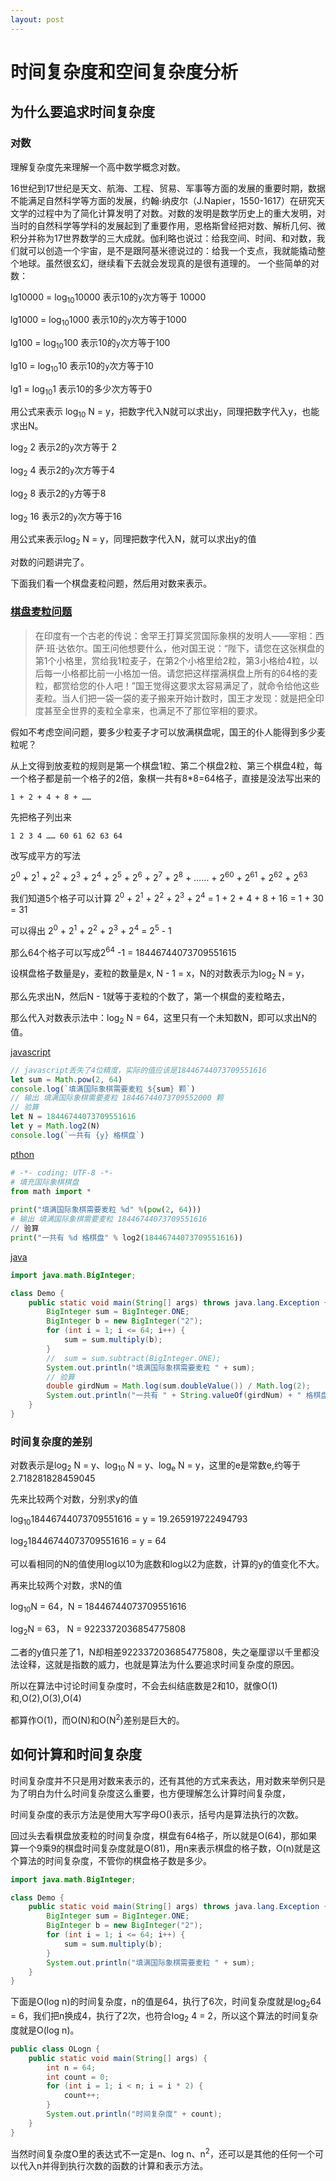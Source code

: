 ```yaml
---
layout: post
---
```


# 时间复杂度和空间复杂度分析

## 为什么要追求时间复杂度

### 对数

理解复杂度先来理解一个高中数学概念对数。

16世纪到17世纪是天文、航海、工程、贸易、军事等方面的发展的重要时期，数据不能满足自然科学等方面的发展，约翰·纳皮尔（J.Napier，1550-1617）在研究天文学的过程中为了简化计算发明了对数。对数的发明是数学历史上的重大发明，对当时的自然科学等学科的发展起到了重要作用，恩格斯曾经把对数、解析几何、微积分并称为17世界数学的三大成就。伽利略也说过：给我空间、时间、和对数，我们就可以创造一个宇宙，是不是跟阿基米德说过的：给我一个支点，我就能撬动整个地球。虽然很玄幻，继续看下去就会发现真的是很有道理的。
一个些简单的对数：

lg10000 = log<sub>10</sub>10000 表示10的`y`次方等于 10000

lg1000 = log<sub>10</sub>1000 表示10的`y`次方等于1000

lg100 = log<sub>10</sub>100 表示10的`y`次方等于100

lg10 = log<sub>10</sub>10  表示10的`y`次方等于10

lg1 = log<sub>10</sub>1 表示10的多少次方等于0

用公式来表示 log<sub>10</sub> N = y，把数字代入N就可以求出y，同理把数字代入y，也能求出N。

log<sub>2</sub> 2 表示2的`y`次方等于 2

log<sub>2</sub> 4 表示2的`y`次方等于4

log<sub>2</sub> 8 表示2的`y`方等于8

log<sub>2</sub> 16 表示2的`y`次方等于16

用公式来表示log<sub>2</sub> N = y，同理把数字代入N，就可以求出y的值

对数的问题讲完了。

下面我们看一个棋盘麦粒问题，然后用对数来表示。

### [棋盘麦粒问题](https://baike.baidu.com/item/棋盘麦粒问题)

>在印度有一个古老的传说：舍罕王打算奖赏国际象棋的发明人——宰相：西萨·班·达依尔。国王问他想要什么，他对国王说：“陛下，请您在这张棋盘的第1个小格里，赏给我1粒麦子，在第2个小格里给2粒，第3小格给4粒，以后每一小格都比前一小格加一倍。请您把这样摆满棋盘上所有的64格的麦粒，都赏给您的仆人吧！”国王觉得这要求太容易满足了，就命令给他这些麦粒。当人们把一袋一袋的麦子搬来开始计数时，国王才发现：就是把全印度甚至全世界的麦粒全拿来，也满足不了那位宰相的要求。

假如不考虑空间问题，要多少粒麦子才可以放满棋盘呢，国王的仆人能得到多少麦粒呢？

从上文得到放麦粒的规则是第一个棋盘1粒、第二个棋盘2粒、第三个棋盘4粒，每一个格子都是前一个格子的2倍，象棋一共有8*8=64格子，直接是没法写出来的

```
1 + 2 + 4 + 8 + ……
```

先把格子列出来

```
1 2 3 4 …… 60 61 62 63 64
```

改写成平方的写法

2<sup>0</sup> + 2<sup>1</sup> + 2<sup>2</sup> + 2<sup>3</sup> + 2<sup>4</sup> + 2<sup>5</sup> + 2<sup>6</sup> + 2<sup>7</sup> + 2<sup>8</sup> + …… + 2<sup>60</sup> + 2<sup>61</sup> + 2<sup>62</sup> + 2<sup>63</sup>

我们知道5个格子可以计算 2<sup>0</sup> + 2<sup>1</sup> + 2<sup>2</sup> + 2<sup>3</sup> + 2<sup>4</sup> = 1 + 2 + 4 + 8 + 16 = 1 + 30 = 31

可以得出 2<sup>0</sup> + 2<sup>1</sup> + 2<sup>2</sup> + 2<sup>3</sup> + 2<sup>4</sup>  = 2<sup>5</sup> - 1

那么64个格子可以写成2<sup>64</sup> -1 = 18446744073709551615

设棋盘格子数量是y，麦粒的数量是x, N - 1 = x，N的对数表示为log<sub>2</sub> N = y，

那么先求出N，然后N - 1就等于麦粒的个数了，第一个棋盘的麦粒略去，

那么代入对数表示法中：log<sub>2</sub> N = 64，这里只有一个未知数N，即可以求出N的值。

[javascript](https://c.runoob.com/compile/22)

```javascript
// javascript丢失了4位精度，实际的值应该是18446744073709551616
let sum = Math.pow(2, 64)
console.log(`填满国际象棋需要麦粒 ${sum} 颗`)
// 输出 填满国际象棋需要麦粒 18446744073709552000 颗
// 验算
let N = 18446744073709551616
let y = Math.log2(N)
console.log(`一共有 {y} 格棋盘`)
```

[pthon](https://c.runoob.com/compile/9)

```python
# -*- coding: UTF-8 -*-
# 填充国际象棋棋盘
from math import *
 
print("填满国际象棋需要麦粒 %d" %(pow(2, 64)))
# 输出 填满国际象棋需要麦粒 18446744073709551616
// 验算
print("一共有 %d 格棋盘" % log2(18446744073709551616))
```

[java](https://c.runoob.com/compile/10)

```java
import java.math.BigInteger;

class Demo {
	public static void main(String[] args) throws java.lang.Exception {
		BigInteger sum = BigInteger.ONE;
		BigInteger b = new BigInteger("2");
		for (int i = 1; i <= 64; i++) {
			sum = sum.multiply(b);
		}
		//  sum = sum.subtract(BigInteger.ONE);
		System.out.println("填满国际象棋需要麦粒 " + sum);
		// 验算
		double girdNum = Math.log(sum.doubleValue()) / Math.log(2);
		System.out.println("一共有 " + String.valueOf(girdNum) + " 格棋盘");
	}
}
```

### 时间复杂度的差别

对数表示是log<sub>2</sub> N = y、log<sub>10</sub> N = y、log<sub>e</sub> N = y，这里的e是常数e,约等于2.718281828459045

先来比较两个对数，分别求y的值

log<sub>10</sub>18446744073709551616 = y = 19.265919722494793

log<sub>2</sub>18446744073709551616 = y = 64

可以看相同的N的值使用log以10为底数和log以2为底数，计算的y的值变化不大。

再来比较两个对数，求N的值

log<sub>10</sub>N = 64，N = 18446744073709551616

log<sub>2</sub>N = 63， N = 9223372036854775808

二者的y值只差了1，N却相差9223372036854775808，失之毫厘谬以千里都没法诠释，这就是指数的威力，也就是算法为什么要追求时间复杂度的原因。

所以在算法中讨论时间复杂度时，不会去纠结底数是2和10，就像O(1)和,O(2),O(3),O(4)

都算作O(1)，而O(N)和O(N<sup>2</sup>)差别是巨大的。

## 如何计算和时间复杂度

时间复杂度并不只是用对数来表示的，还有其他的方式来表达，用对数来举例只是为了明白为什么时间复杂度这么重要，也方便理解怎么计算时间复杂度，

时间复杂度的表示方法是使用大写字母O()表示，括号内是算法执行的次数。

回过头去看棋盘放麦粒的时间复杂度，棋盘有64格子，所以就是O(64)，那如果算一个9乘9的棋盘时间复杂度就是O(81)，用n来表示棋盘的格子数，O(n)就是这个算法的时间复杂度，不管你的棋盘格子数是多少。

```java
import java.math.BigInteger;

class Demo {
	public static void main(String[] args) throws java.lang.Exception {
		BigInteger sum = BigInteger.ONE;
		BigInteger b = new BigInteger("2");
		for (int i = 1; i <= 64; i++) {
			sum = sum.multiply(b);
		}
		System.out.println("填满国际象棋需要麦粒 " + sum);
	}
}
```
下面是O(log n)的时间复杂度，n的值是64，执行了6次，时间复杂度就是log<sub>2</sub>64 = 6，我们把n换成4，执行了2次，也符合log<sub>2</sub> 4 = 2，所以这个算法的时间复杂度就是O(log n)。

```java
public class OLogn {
	public static void main(String[] args) {
		int n = 64;
		int count = 0;
		for (int i = 1; i < n; i = i * 2) {
			count++;
		}
		System.out.println("时间复杂度" + count);
	}
}

```

当然时间复杂度O里的表达式不一定是n、log n、n<sup>2</sup>，还可以是其他的任何一个可以代入n并得到执行次数的函数的计算和表示方法。